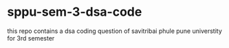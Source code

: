 # sppu-sem-3-dsa-code
this repo contains a dsa coding question of savitribai phule pune universtity for 3rd semester

